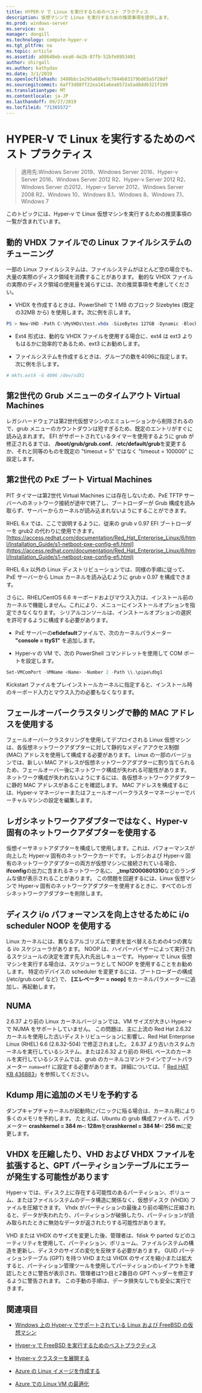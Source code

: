 ```yaml
---
title: HYPER-V で Linux を実行するためのベスト プラクティス
description: 仮想マシンで Linux を実行するための推奨事項を提供します。
ms.prod: windows-server
ms.service: na
manager: dongill
ms.technology: compute-hyper-v
ms.tgt_pltfrm: na
ms.topic: article
ms.assetid: a08648eb-eea0-4e2b-87fb-52bfe8953491
author: shirgall
ms.author: kathydav
ms.date: 3/1/2019
ms.openlocfilehash: 3488bbc1e295a68befc7044b83379bd65a5f28df
ms.sourcegitcommit: 6aff3d88ff22ea141a6ea6572a5ad8dd6321f199
ms.translationtype: MT
ms.contentlocale: ja-JP
ms.lasthandoff: 09/27/2019
ms.locfileid: "71365572"
---
```

# <a name="best-practices-for-running-linux-on-hyper-v"></a>HYPER-V で Linux を実行するためのベスト プラクティス

>適用先:Windows Server 2019、Windows Server 2016、Hyper-v Server 2016、Windows Server 2012 R2、Hyper-v Server 2012 R2、Windows Server の2012、Hyper-v Server 2012、Windows Server 2008 R2、Windows 10、Windows 8.1、Windows 8、Windows 7.1、Windows 7

このトピックには、Hyper-v で Linux 仮想マシンを実行するための推奨事項の一覧が含まれています。

## <a name="tuning-linux-file-systems-on-dynamic-vhdx-files"></a>動的 VHDX ファイルでの Linux ファイルシステムのチューニング

一部の Linux ファイルシステムは、ファイルシステムがほとんど空の場合でも、大量の実際のディスク領域を消費することがあります。 動的な VHDX ファイルの実際のディスク領域の使用量を減らすには、次の推奨事項を考慮してください。

* VHDX を作成するときは、PowerShell で 1 MB のブロック Sizebytes (既定の32MB から) を使用します。次に例を示します。

```Powershell
PS > New-VHD -Path C:\MyVHDs\test.vhdx -SizeBytes 127GB -Dynamic -BlockSizeBytes 1MB
```

* Ext4 形式は、動的な VHDX ファイルを使用する場合に、ext4 は ext3 よりもはるかに効率的であるため、ext3 にお勧めします。

* ファイルシステムを作成するときは、グループの数を4096に指定します。次に例を示します。

```bash
# mkfs.ext4 -G 4096 /dev/sdX1

```

## <a name="grub-menu-timeout-on-generation-2-virtual-machines"></a>第2世代の Grub メニューのタイムアウト Virtual Machines

レガシハードウェアは第2世代仮想マシンのエミュレーションから削除されるので、grub メニューのカウントダウンは短すぎるため、既定のエントリがすぐに読み込まれます。 EFI がサポートされているタイマーを使用するように grub が修正されるまでは、 **/boot/grub/grub.conf**、/**etc/default/grub**を変更するか、それと同等のものを既定の "timeout = 5" ではなく "timeout = 100000" に設定します。

## <a name="pxe-boot-on-generation-2-virtual-machines"></a>第2世代の PxE ブート Virtual Machines

PIT タイマーは第2世代 Virtual Machines には存在しないため、PxE TFTP サーバーへのネットワーク接続が途中で終了し、ブートローダーが Grub 構成を読み取らず、サーバーからカーネルが読み込まれないようにすることができます。

RHEL 6.x では、ここで説明するように、従来の grub v 0.97 EFI ブートローダーを grub2 の代わりに使用できます。 [https://access.redhat.com/documentation/Red_Hat_Enterprise_Linux/6/html/Installation_Guide/s1-netboot-pxe-config-efi.html](https://access.redhat.com/documentation/Red_Hat_Enterprise_Linux/6/html/Installation_Guide/s1-netboot-pxe-config-efi.html)

RHEL 6.x 以外の Linux ディストリビューションでは、同様の手順に従って、PxE サーバーから Linux カーネルを読み込むように grub v 0.97 を構成できます。

さらに、RHEL/CentOS 6.6 キーボードおよびマウス入力は、インストール前のカーネルで機能しません。これにより、メニューにインストールオプションを指定できなくなります。 シリアルコンソールは、インストールオプションの選択を許可するように構成する必要があります。

* PxE サーバーの**efidefault**ファイルで、次のカーネルパラメーター **"console = ttyS1"** を追加します。

* Hyper-v の VM で、次の PowerShell コマンドレットを使用して COM ポートを設定します。

```Powershell
Set-VMComPort -VMName <Name> -Number 2 -Path \\.\pipe\dbg1

```

Kickstart ファイルをプレインストールカーネルに指定すると、インストール時のキーボード入力とマウス入力の必要もなくなります。

## <a name="use-static-mac-addresses-with-failover-clustering"></a>フェールオーバークラスタリングで静的 MAC アドレスを使用する

フェールオーバークラスタリングを使用してデプロイされる Linux 仮想マシンは、各仮想ネットワークアダプターに対して静的なメディアアクセス制御 (MAC) アドレスを使用して構成する必要があります。 Linux の一部のバージョンでは、新しい MAC アドレスが仮想ネットワークアダプターに割り当てられるため、フェールオーバー後にネットワーク構成が失われる可能性があります。 ネットワーク構成が失われないようにするには、各仮想ネットワークアダプターに静的 MAC アドレスがあることを確認します。 MAC アドレスを構成するには、Hyper-v マネージャーまたはフェールオーバークラスターマネージャーでバーチャルマシンの設定を編集します。

## <a name="use-hyper-v-specific-network-adapters-not-the-legacy-network-adapter"></a>レガシネットワークアダプターではなく、Hyper-v 固有のネットワークアダプターを使用する

仮想イーサネットアダプターを構成して使用します。これは、パフォーマンスが向上した Hyper-v 固有のネットワークカードです。 レガシおよび Hyper-v 固有のネットワークアダプターの両方が仮想マシンに接続されている場合、 **ifconfig**の出力に含まれるネットワーク名に、 **_tmp12000801310**などのランダムな値が表示されることがあります。 この問題を回避するには、Linux 仮想マシンで Hyper-v 固有のネットワークアダプターを使用するときに、すべてのレガシネットワークアダプターを削除します。

## <a name="use-io-scheduler-noop-for-better-disk-io-performance"></a>ディスク i/o パフォーマンスを向上させるために i/o scheduler NOOP を使用する

Linux カーネルには、異なるアルゴリズムで要求を並べ替えるための4つの異なる i/o スケジューラがあります。 NOOP は、ハイパーバイザーによって実行されるスケジュールの決定を渡す先入れ先出しキューです。 Hyper-v で Linux 仮想マシンを実行する場合は、スケジューラとして NOOP を使用することをお勧めします。 特定のデバイスの scheduler を変更するには、ブートローダーの構成 (/etc/grub.conf など) で、 **[エレベーター = noop]** をカーネルパラメーターに追加し、再起動します。

## <a name="numa"></a>NUMA

2\.6.37 より前の Linux カーネルバージョンでは、VM サイズが大きい Hyper-v で NUMA をサポートしていません。 この問題は、主に上流の Red Hat 2.6.32 カーネルを使用した古いディストリビューションに影響し、Red Hat Enterprise Linux (RHEL) 6.6 (2.6.32-504) で修正されました。 2\.6.37 より古いカスタムカーネルを実行しているシステム、または2.6.32 より前の RHEL ベースのカーネルを実行しているシステムでは、grub のカーネルコマンドラインでブートパラメーター `numa=off` に設定する必要があります。 詳細については、「 [Red HAT KB 436883](https://access.redhat.com/solutions/436883)」を参照してください。

## <a name="reserve-more-memory-for-kdump"></a>Kdump 用に追加のメモリを予約する

ダンプキャプチャカーネルが起動時にパニックに陥る場合は、カーネル用により多くのメモリを予約します。 たとえば、Ubuntu の grub 構成ファイルで、パラメーター **crashkernel = 384 m-: 128m**を**crashkernel = 384 M-: 256 m**に変更します。

## <a name="shrinking-vhdx-or-expanding-vhd-and-vhdx-files-can-result-in-erroneous-gpt-partition-tables"></a>VHDX を圧縮したり、VHD および VHDX ファイルを拡張すると、GPT パーティションテーブルにエラーが発生する可能性があります

Hyper-v では、ディスク上に存在する可能性のあるパーティション、ボリューム、またはファイルシステムのデータ構造に関係なく、仮想ディスク (VHDX) ファイルを圧縮できます。 Vhdx がパーティションの最後より前の場所に圧縮されると、データが失われたり、パーティションが破損したり、パーティションが読み取られたときに無効なデータが返されたりする可能性があります。

VHD または VHDX のサイズを変更した後、管理者は、fdisk や parted などのユーティリティを使用して、パーティション、ボリューム、ファイルシステムの構造を更新し、ディスクのサイズの変化を反映する必要があります。 GUID パーティションテーブル (GPT) を持つ VHD または VHDX のサイズを縮小または拡大すると、パーティション管理ツールを使用してパーティションのレイアウトを確認したときに警告が表示され、管理者は1つ目と2番目の GPT ヘッダーを修正するように警告されます。 この手動の手順は、データ損失なしでも安全に実行できます。

## <a name="see-also"></a>関連項目

* [Windows 上の Hyper-v でサポートされている Linux および FreeBSD の仮想マシン](Supported-Linux-and-FreeBSD-virtual-machines-for-Hyper-V-on-Windows.md)

* [Hyper-v で FreeBSD を実行するためのベストプラクティス](Best-practices-for-running-FreeBSD-on-Hyper-V.md)

* [Hyper-v クラスターを展開する](https://technet.microsoft.com/library/jj863389.aspx)

* [Azure の Linux イメージを作成する](https://docs.microsoft.com/azure/virtual-machines/linux/create-upload-generic)

* [Azure での Linux VM の最適化](https://docs.microsoft.com/azure/virtual-machines/linux/optimization)

